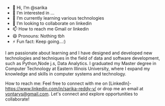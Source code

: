 - 👋 Hi, I’m @sarika
- 👀 I’m interested in ...
- 🌱 I’m currently learning various technologies
- 💞️ I’m looking to collaborate on linkedin 
- 📫 How to reach me Gmail or linkedin
- 😄 Pronouns: Nothing tbh
- ⚡ Fun fact: Keep going...:)

I am passionate about learning and I have designed and developed new technologies and 
techniques in the field of data and software development, such as Python,Node j.s, Data Analytics. 
I graduated my Master degree in Computer Technology at Eastern Illinois University, where I expand my knowledge and skills in computer systems and technology.

How to reach me: Feel free to connect with me on
[LinkedIn]- https://www.linkedin.com/in/sarika-reddy-v/ or 
drop me an email at vontarys@gmail.com. Let's connect and explore opportunities to collaborate!


